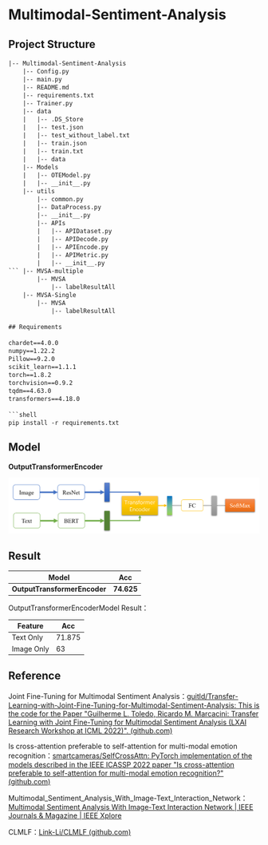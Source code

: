# Multimodal-Sentiment-Analysis

## Project Structure

```
|-- Multimodal-Sentiment-Analysis
    |-- Config.py
    |-- main.py
    |-- README.md
    |-- requirements.txt
    |-- Trainer.py
    |-- data
    |   |-- .DS_Store
    |   |-- test.json
    |   |-- test_without_label.txt
    |   |-- train.json
    |   |-- train.txt
    |   |-- data
    |-- Models
    |   |-- OTEModel.py
    |   |-- __init__.py
    |-- utils
        |-- common.py
        |-- DataProcess.py
        |-- __init__.py
        |-- APIs
        |   |-- APIDataset.py
        |   |-- APIDecode.py
        |   |-- APIEncode.py
        |   |-- APIMetric.py
        |   |-- __init__.py
``` |-- MVSA-multiple
        |-- MVSA
            |-- labelResultAll
    |-- MVSA-Single
        |-- MVSA
            |-- labelResultAll

## Requirements

chardet==4.0.0
numpy==1.22.2
Pillow==9.2.0
scikit_learn==1.1.1
torch==1.8.2
torchvision==0.9.2
tqdm==4.63.0
transformers==4.18.0

```shell
pip install -r requirements.txt
```

## Model

**OutputTransformerEncoder**

![OutputTransformerEncoderModel](./OutputTransformerEncoderModel.png)



## Result

| Model                         | Acc        |
| ----------------------------- | ---------- |
| **OutputTransformerEncoder**  | **74.625** |


OutputTransformerEncoderModel Result：

| Feature    | Acc    |
| ---------- | ------ |
| Text Only  | 71.875 |
| Image Only | 63     |

## Reference

Joint Fine-Tuning for Multimodal Sentiment Analysis：[guitld/Transfer-Learning-with-Joint-Fine-Tuning-for-Multimodal-Sentiment-Analysis: This is the code for the Paper "Guilherme L. Toledo, Ricardo M. Marcacini: Transfer Learning with Joint Fine-Tuning for Multimodal Sentiment Analysis (LXAI Research Workshop at ICML 2022)". (github.com)](https://github.com/guitld/Transfer-Learning-with-Joint-Fine-Tuning-for-Multimodal-Sentiment-Analysis)

Is cross-attention preferable to self-attention for multi-modal emotion recognition：[smartcameras/SelfCrossAttn: PyTorch implementation of the models described in the IEEE ICASSP 2022 paper "Is cross-attention preferable to self-attention for multi-modal emotion recognition?" (github.com)](https://github.com/smartcameras/SelfCrossAttn)

Multimodal_Sentiment_Analysis_With_Image-Text_Interaction_Network：[Multimodal Sentiment Analysis With Image-Text Interaction Network | IEEE Journals & Magazine | IEEE Xplore](https://ieeexplore.ieee.org/abstract/document/9736584/)

CLMLF：[Link-Li/CLMLF (github.com)](https://github.com/Link-Li/CLMLF)
